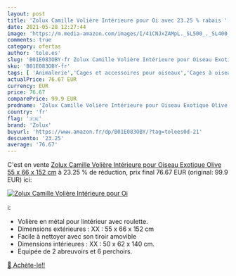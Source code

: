 ```yaml
---
layout: post
title: 'Zolux Camille Volière Intérieure pour Oi avec 23.25 % rabais '
date: 2021-05-28 12:27:44
image: 'https://m.media-amazon.com/images/I/41CNJxZAMpL._SL500_._SL400_.jpg'
comments: true
category: ofertas
author: 'tole.es'
slug: 'B01E083OBY-fr Zolux Camille Volière Intérieure pour Oiseau Exotique...'
sku: 'B01E083OBY-fr'
tags: [ 'Animalerie','Cages et accessoires pour oiseaux','Cages à oiseaux','Oiseaux','zolux', ]
actualPrice: 76.67 EUR
currency: EUR
price: 76.67
comparePrice: 99.9 EUR
prodname: 'Zolux Camille Volière Intérieure pour Oiseau Exotique Olive 55 x 66 x 152 cm'
country: 'fr'
flag: '🇫🇷'
brand: 'Zolux'
buyurl: 'https://www.amazon.fr/dp/B01E083OBY/?tag=tolees0d-21'
descuento: '23.25'
average: '76.67'
---
```


C'est en vente [Zolux Camille Volière Intérieure pour Oiseau Exotique Olive 55 x 66 x 152 cm](https://www.amazon.fr/dp/B01E083OBY/?tag=tolees0d-21)  à  23.25 % de réduction, prix final  76.67 EUR (original: 99.9 EUR) ici:

[![Zolux Camille Volière Intérieure pour Oi](https://m.media-amazon.com/images/I/41CNJxZAMpL._SL500_._SL400_.jpg)](https://www.amazon.fr/dp/B01E083OBY/?tag=tolees0d-21)

ℹ️:

- Volière en métal pour lintérieur avec roulette.
- Dimensions extérieures : XX : 55 x 66 x 152 cm
- Facile à nettoyer avec son tiroir amovible
- Dimensions intérieures : XX : 50 x 62 x 140 cm.
- Equipée de 2 abreuvoirs et 6 perchoirs.

[🛒 Achète-le!!](https://www.amazon.fr/dp/B01E083OBY/?tag=tolees0d-21)
